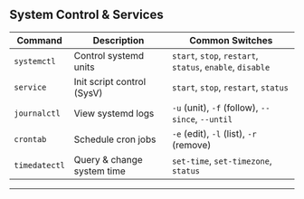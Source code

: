 
## System Control & Services

| Command       | Description                | Common Switches                                           |
| ------------- | -------------------------- | --------------------------------------------------------- |
| `systemctl`   | Control systemd units      | `start`, `stop`, `restart`, `status`, `enable`, `disable` |
| `service`     | Init script control (SysV) | `start`, `stop`, `restart`, `status`                      |
| `journalctl`  | View systemd logs          | `-u` (unit), `-f` (follow), `--since`, `--until`          |
| `crontab`     | Schedule cron jobs         | `-e` (edit), `-l` (list), `-r` (remove)                   |
| `timedatectl` | Query & change system time | `set-time`, `set-timezone`, `status`                      |

---

